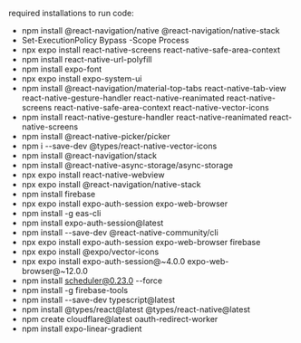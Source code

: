 required installations to run code:
- npm install @react-navigation/native @react-navigation/native-stack
- Set-ExecutionPolicy Bypass -Scope Process
- npx expo install react-native-screens react-native-safe-area-context
- npm install react-native-url-polyfill
- npm install expo-font
- npx expo install expo-system-ui
- npm install @react-navigation/material-top-tabs react-native-tab-view react-native-gesture-handler react-native-reanimated react-native-screens react-native-safe-area-context react-native-vector-icons
- npm install react-native-gesture-handler react-native-reanimated react-native-screens
- npm install @react-native-picker/picker
- npm i --save-dev @types/react-native-vector-icons
- npm install @react-navigation/stack
- npm install @react-native-async-storage/async-storage
- npx expo install react-native-webview
- npx expo install @react-navigation/native-stack
- npm install firebase
- npx expo install expo-auth-session expo-web-browser
- npm install -g eas-cli
- npm install expo-auth-session@latest
- npm install --save-dev @react-native-community/cli
- npx expo install expo-auth-session expo-web-browser firebase
- npx expo install @expo/vector-icons
- npx expo install expo-auth-session@~4.0.0 expo-web-browser@~12.0.0
- npm install scheduler@0.23.0 --force
- npm install -g firebase-tools
- npm install --save-dev typescript@latest
- npm install @types/react@latest @types/react-native@latest
- npm create cloudflare@latest oauth-redirect-worker
- npm install expo-linear-gradient
